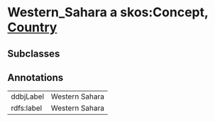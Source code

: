 # Western_Sahara a skos:Concept, [Country](/0.1/Country)

## Subclasses

## Annotations

|||
|-----|-----|
|ddbjLabel|Western Sahara|
|rdfs:label|Western Sahara|

